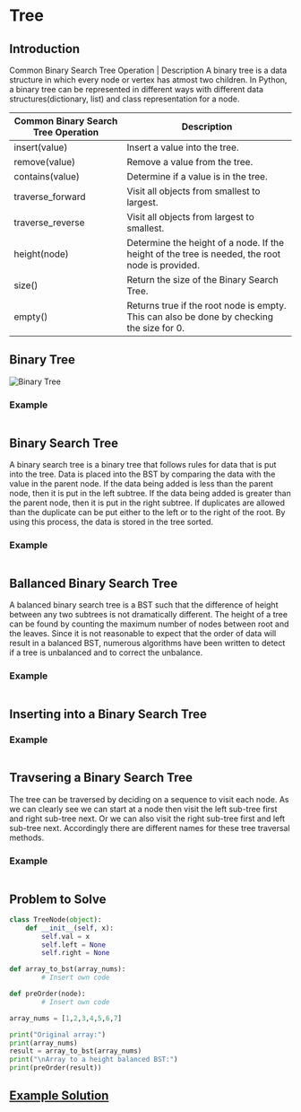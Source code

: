# Tree

## Introduction

Common Binary Search Tree Operation | Description 
A binary tree is a data structure in which every node or vertex has atmost two children. In Python, a binary tree can be represented in different ways with different data structures(dictionary, list) and class representation for a node.

Common Binary Search Tree Operation | Description
---------------------- | -----------  
insert(value) | Insert a value into the tree.
remove(value) | Remove a value from the tree.
contains(value) | Determine if a value is in the tree.
traverse_forward | Visit all objects from smallest to largest. 
traverse_reverse | Visit all objects from largest to smallest.
height(node) | Determine the height of a node. If the height of the tree is needed, the root node is provided.
size() | Return the size of the Binary Search Tree.
empty() | 	Returns true if the root node is empty. This can also be done by checking the size for 0.

## Binary Tree
![Binary Tree](https://byui-cse.github.io/cse212-course/lesson09/binary_tree.jpeg)

### Example

```python

```

## Binary Search Tree
A binary search tree is a binary tree that follows rules for data that is put into the tree. Data is placed into the BST by comparing the data with the value in the parent node. If the data being added is less than the parent node, then it is put in the left subtree. If the data being added is greater than the parent node, then it is put in the right subtree. If duplicates are allowed than the duplicate can be put either to the left or to the right of the root. By using this process, the data is stored in the tree sorted.

### Example

```python

```

## Ballanced Binary Search Tree
A balanced binary search tree is a BST such that the difference of height between any two subtrees is not dramatically different. The height of a tree can be found by counting the maximum number of nodes between root and the leaves. Since it is not reasonable to expect that the order of data will result in a balanced BST, numerous algorithms have been written to detect if a tree is unbalanced and to correct the unbalance. 

### Example

```python

```

## Inserting into a Binary Search Tree


### Example

```python

```
## Travsering a Binary Search Tree

The tree can be traversed by deciding on a sequence to visit each node. As we can clearly see we can start at a node then visit the left sub-tree first and right sub-tree next. Or we can also visit the right sub-tree first and left sub-tree next. Accordingly there are different names for these tree traversal methods.

### Example

```python

```

## Problem to Solve
```python
class TreeNode(object):
    def __init__(self, x):
        self.val = x
        self.left = None
        self.right = None

def array_to_bst(array_nums):
        # Insert own code 

def preOrder(node): 
        # Insert own code    

array_nums = [1,2,3,4,5,6,7]

print("Original array:")
print(array_nums)
result = array_to_bst(array_nums)
print("\nArray to a height balanced BST:")
print(preOrder(result))
```
## [Example Solution](tree_solution.md)
